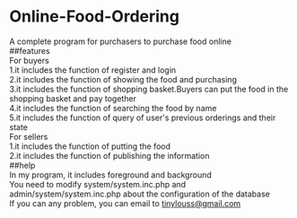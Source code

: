 # Online-Food-Ordering
A complete program for purchasers to purchase food online  
##features  
For buyers  
1.it includes the function of register and login  
2.it includes the function of showing the food and purchasing  
3.it includes the function of shopping basket.Buyers can put the food in the shopping basket and pay together  
4.it includes the function of searching the food by name  
5.it includes the function of query of user's previous orderings and their state  
For sellers  
1.it includes the function of putting the food  
2.it includes the function of publishing the information  
##help  
In my program, it includes foreground and background  
You need to modify system/system.inc.php and admin/system/system.inc.php about the configuration of the database  
If you can any problem, you can email to tinylouss@gmail.com  

